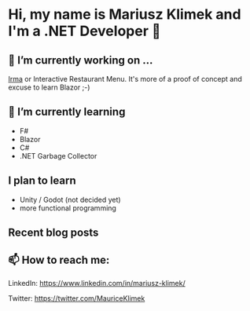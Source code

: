 # Hi, my name is Mariusz Klimek and I'm a .NET Developer 👋

<!--
**klimcio/klimcio** is a ✨ _special_ ✨ repository because its `README.md` (this file) appears on your GitHub profile.

Here are some ideas to get you started:

- 👯 I’m looking to collaborate on ...
- 🤔 I’m looking for help with ...
- 💬 Ask me about ...
- 📫 How to reach me: ...
- 😄 Pronouns: ...
- ⚡ Fun fact: ...
-->

## 🔭 I’m currently working on ...

[Irma](https://github.com/klimcio/Irma) or Interactive Restaurant Menu. It's more of a proof of concept and excuse to learn Blazor ;-)

## 🌱 I’m currently learning

- F#
- Blazor
- C#
- .NET Garbage Collector

## I plan to learn 

- Unity / Godot (not decided yet)
- more functional programming

## Recent blog posts
<!-- BLOG-POST-LIST:START -->
<!-- BLOG-POST-LIST:END -->

## 📫 How to reach me:

LinkedIn: https://www.linkedin.com/in/mariusz-klimek/

Twitter: https://twitter.com/MauriceKlimek
